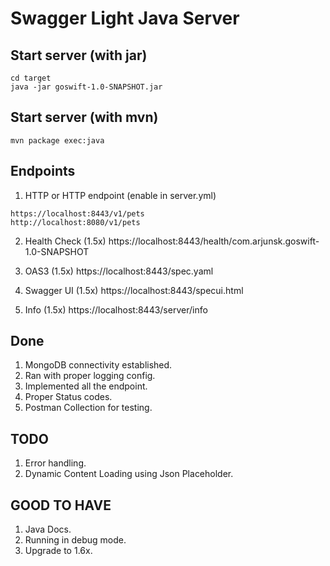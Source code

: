 # Swagger Light Java Server

## Start server (with jar)
```
cd target
java -jar goswift-1.0-SNAPSHOT.jar
```
## Start server (with mvn)
```
mvn package exec:java
```

## Endpoints
1. HTTP or HTTP endpoint (enable in server.yml)
```
https://localhost:8443/v1/pets 
http://localhost:8080/v1/pets
```

2. Health Check (1.5x)
https://localhost:8443/health/com.arjunsk.goswift-1.0-SNAPSHOT

3. OAS3 (1.5x)
https://localhost:8443/spec.yaml

4. Swagger UI (1.5x)
https://localhost:8443/specui.html

5. Info (1.5x)
https://localhost:8443/server/info


## Done
1. MongoDB connectivity established.
2. Ran with proper logging config.
3. Implemented all the endpoint.
4. Proper Status codes.
5. Postman Collection for testing.

## TODO
1. Error handling.
2. Dynamic Content Loading using Json Placeholder.

## GOOD TO HAVE
1. Java Docs.
2. Running in debug mode.
3. Upgrade to 1.6x.